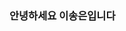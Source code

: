 ### 안녕하세요 이송은입니다

<div align="center">
<!--
**luckybsmith/luckybsmith** is a ✨ _special_ ✨ repository because its `README.md` (this file) appears on your GitHub profile.

Here are some ideas to get you started:

- 🔭 I’m currently working on ...
- 🌱 I’m currently learning ...
- 👯 I’m looking to collaborate on ...
- 🤔 I’m looking for help with ...
- 💬 Ask me about ...
- 📫 How to reach me: ...
- 😄 Pronouns: ...
- ⚡ Fun fact: ...
-->

iOS개발자

link : <img src="https://img.shields.io/badge/Tistory-white?style=flat&logo=Tistory&logoColor=000000"/>


contact : 

main
<img src="https://img.shields.io/badge/Swift-white?style=flat&logo=Swift&logoColor=F05138"/>

💻 Tech Skill
<img src="https://img.shields.io/badge/Swift-white?style=flat&logo=Swift&logoColor=F05138"/>
<img src="https://img.shields.io/badge/C-white?style=flat&logo=C&logoColor=00599C"/>
<img src="https://img.shields.io/badge/JavaScript-white?style=flat&logo=JavaScript&logoColor=B7178C"/>
<img src="https://img.shields.io/badge/Github-white?style=flat&logo=Github&logoColor=181717"/>
<img src="https://img.shields.io/badge/HTML5-white?style=flat&logo=HTML5&logoColor=E34F26"/>
<img src="https://img.shields.io/badge/CSS3-white?style=flat&logo=CSS3&logoColor=1572B6"/>



Using API
<img src="https://img.shields.io/badge/Naver-white?style=flat&logo=Naver&logoColor=03C75A"/>
<img src="https://img.shields.io/badge/Kakao-white?style=flat&logo=Kakao&logoColor=FFCD00"/>
<img src="https://img.shields.io/badge/Firebase-white?style=flat&logo=Firebase&logoColor=FFCA28"/>

most Used Languages

[![luckybsmith's github stats](https://github-readme-stats.vercel.app/api?username=luckybsmith)](https://github.com/luckybsmith/github-readme-stats)
[![Top Langs](https://github-readme-stats.vercel.app/api/top-langs/?username=luckybsmith&layout=compact)](https://github.com/luckybsmith/github-readme-stats)


경력
22.07.01 ~ 22.12.30 볼트마이크로/iOS개발팀
- 로그인 기능 구현 (파이어베이스)

project (깃허브 링크로 만들기)
- 여행 어플
- 근처 편의점 찾기 (카카오api)
- 책 리뷰 (네이버 api)

using package
- rwSwift
- snapkit
- kingfisher
- swiftsoup
- firebase
- google
- facebook
- appleauth


</div>
